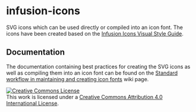 # infusion-icons #
SVG icons which can be used directly or compiled into an icon font.
The icons have been created based on the [Infusion Icons Visual Style Guide](https://wiki.fluidproject.org/display/fluid/Infusion+Icons+Visual+Style+Guide).

## Documentation ##

The documentation containing best practices for creating the SVG icons as well as compiling them into an icon font can be found on the [Standard workflow in maintaining and creating icon fonts](https://wiki.fluidproject.org/display/fluid/Standard+workflow+in+maintaining+and+creating+icon+fonts) wiki page.

<a rel="license" href="http://creativecommons.org/licenses/by/4.0/"><img alt="Creative Commons License" style="border-width:0" src="https://i.creativecommons.org/l/by/4.0/88x31.png" /></a><br />This work is licensed under a <a rel="license" href="http://creativecommons.org/licenses/by/4.0/">Creative Commons Attribution 4.0 International License</a>.
